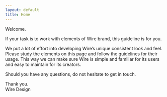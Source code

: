 ```yaml
---
layout: default
title: Home
---
```


Welcome.

If your task is to work with elements of Wire brand, this guideline is for you.

We put a lot of effort into developing Wire’s unique consistent look and feel. Please study the elements on this page and follow the guidelines for their usage. This way we can make sure Wire is simple and familiar for its users and easy to maintain for its creators.

Should you have any questions, do not hesitate to get in touch.

Thank you.<br>
Wire Design
